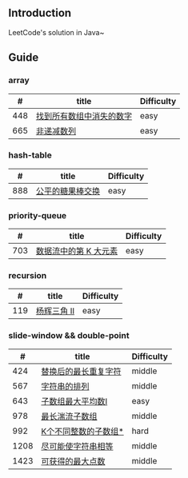 ## Introduction
LeetCode's solution in Java~

## Guide
### array
|  #     | title                                                                                                                                                 |       Difficulty |
|  ----  | ----                                                                                                                                                  | ----             |
| 448    | [找到所有数组中消失的数字](https://github.com/Marshal7cc/LeetCode-Java/blob/master/docs/array/FindDisappearedNumbers.md)                                                  |easy
| 665    | [非递减数列](https://github.com/Marshal7cc/LeetCode-Java/blob/master/docs/array/CheckPossibility.md)                                                  |easy

### hash-table
|  #     | title                                                                                                                                                 |       Difficulty |
|  ----  | ----                                                                                                                                                  | ----             |
| 888    | [公平的糖果棒交换](https://github.com/Marshal7cc/LeetCode-Java/blob/master/docs/hashtable/FairCandySwap.md)                                            |easy

### priority-queue
|  #     | title                                                                                                                                                 |       Difficulty |
|  ----  | ----                                                                                                                                                  | ----             |
| 703    | [数据流中的第 K 大元素](https://github.com/Marshal7cc/LeetCode-Java/blob/master/docs/priorityqueue/KthLargest.md)                                       |easy

### recursion
|  #     | title                                                                                                                                                 |       Difficulty |
|  ----  | ----                                                                                                                                                  | ----             |
| 119    | [杨辉三角 II](https://github.com/Marshal7cc/LeetCode-Java/blob/master/docs/recursion/GetRow.md)                                       |easy

### slide-window && double-point
|  #     | title                                                                                                                                                  |       Difficulty |
|  ----  | ----                                                                                                                                                   | ----             |
| 424    | [替换后的最长重复字符](https://github.com/Marshal7cc/LeetCode-Java/blob/master/docs/slidewindow/CharacterReplacement.md)                                  |middle  
| 567    | [字符串的排列](https://github.com/Marshal7cc/LeetCode-Java/blob/master/docs/slidewindow/CheckInclusion.md)                                               |middle  
| 643    | [子数组最大平均数I](https://github.com/Marshal7cc/LeetCode-Java/blob/master/docs/slidewindow/FindMaxAverage.md)                                        |easy  
| 978    | [最长湍流子数组](https://github.com/Marshal7cc/LeetCode-Java/blob/master/docs/slidewindow/MaxTurbulenceSize.md)                                        |middle  
| 992    | [K个不同整数的子数组*](https://github.com/Marshal7cc/LeetCode-Java/blob/master/docs/slidewindow/SubArraysWithKDistinct.md)                              |hard  
| 1208   | [尽可能使字符串相等](https://github.com/Marshal7cc/LeetCode-Java/blob/master/docs/slidewindow/EqualSubstring.md)                                        |middle  
| 1423   | [可获得的最大点数](https://github.com/Marshal7cc/LeetCode-Java/blob/master/docs/slidewindow/MaxScore.md)                                                 |middle  

